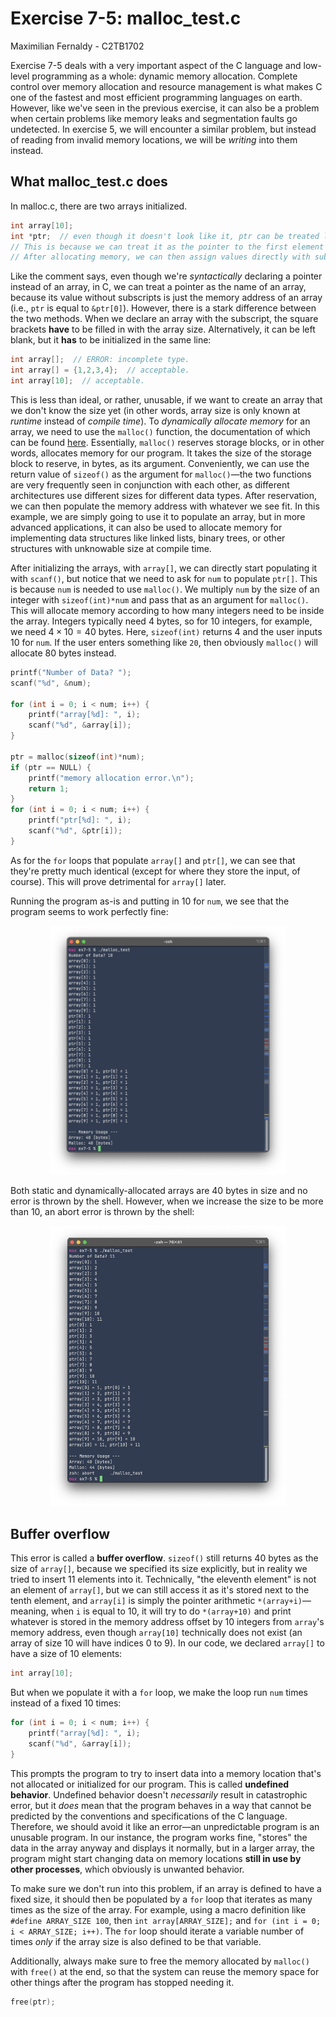 # Exercise 7-5: malloc_test.c
Maximilian Fernaldy - C2TB1702

Exercise 7-5 deals with a very important aspect of the C language and low-level programming as a whole: dynamic memory allocation. Complete control over memory allocation and resource management is what makes C one of the fastest and most efficient programming languages on earth. However, like we've seen in the previous exercise, it can also be a problem when certain problems like memory leaks and segmentation faults go undetected. In exercise 5, we will encounter a similar problem, but instead of reading from invalid memory locations, we will be *writing* into them instead.

## What malloc_test.c does

In malloc.c, there are two arrays initialized.

```C
int array[10];
int *ptr;  // even though it doesn't look like it, ptr can be treated like an array.
// This is because we can treat it as the pointer to the first element of an array.
// After allocating memory, we can then assign values directly with subscripts.
```

Like the comment says, even though we're *syntactically* declaring a pointer instead of an array, in C, we can treat a pointer as the name of an array, because its value without subscripts is just the memory address of an array (i.e., `ptr` is equal to `&ptr[0]`). However, there is a stark difference between the two methods. When we declare an array with the subscript, the square brackets **have** to be filled in with the array size. Alternatively, it can be left blank, but it **has** to be initialized in the same line:

```C
int array[];  // ERROR: incomplete type.
int array[] = {1,2,3,4};  // acceptable.
int array[10];  // acceptable.
```

This is less than ideal, or rather, unusable, if we want to create an array that we don't know the size yet (in other words, array size is only known at *runtime* instead of *compile time*). To *dynamically allocate memory* for an array, we need to use the `malloc()` function, the documentation of which can be found [here](https://www.ibm.com/docs/en/zos/2.2.0?topic=functions-malloc-reserve-storage-block). Essentially, `malloc()` reserves storage blocks, or in other words, allocates memory for our program. It takes the size of the storage block to reserve, in bytes, as its argument. Conveniently, we can use the return value of `sizeof()` as the argument for `malloc()`—the two functions are very frequently seen in conjunction with each other, as different architectures use different sizes for different data types. After reservation, we can then populate the memory address with whatever we see fit. In this example, we are simply going to use it to populate an array, but in more advanced applications, it can also be used to allocate memory for implementing data structures like linked lists, binary trees, or other structures with unknowable size at compile time.

After initializing the arrays, with `array[]`, we can directly start populating it with `scanf()`, but notice that we need to ask for `num` to populate `ptr[]`. This is because `num` is needed to use `malloc()`. We multiply `num` by the size of an integer with `sizeof(int)*num` and pass that as an argument for `malloc()`. This will allocate memory according to how many integers need to be inside the array. Integers typically need 4 bytes, so for 10 integers, for example, we need $4 \times 10 = 40$ bytes. Here, `sizeof(int)` returns 4 and the user inputs 10 for `num`. If the user enters something like `20`, then obviously `malloc()` will allocate 80 bytes instead.

```C
printf("Number of Data? ");
scanf("%d", &num);

for (int i = 0; i < num; i++) {
    printf("array[%d]: ", i);
    scanf("%d", &array[i]);        
}

ptr = malloc(sizeof(int)*num);
if (ptr == NULL) {
    printf("memory allocation error.\n");
    return 1;
}
for (int i = 0; i < num; i++) {
    printf("ptr[%d]: ", i);
    scanf("%d", &ptr[i]);
}
```

As for the `for` loops that populate `array[]` and `ptr[]`, we can see that they're pretty much identical (except for where they store the input, of course). This will prove detrimental for `array[]` later.

Running the program as-is and putting in  10 for `num`, we see that the program seems to work perfectly fine:

<p align='center'> <img class='noshade' src='./assets/fine.png' width=75%> </p>

Both static and dynamically-allocated arrays are 40 bytes in size and no error is thrown by the shell. However, when we increase the size to be more than 10, an abort error is thrown by the shell:

<p align='center'> <img class='noshade' src='./assets/abort.png' width=75%> </p>

## Buffer overflow

This error is called a **buffer overflow**. `sizeof()` still returns 40 bytes as the size of `array[]`, because we specified its size explicitly, but in reality we tried to insert 11 elements into it. Technically, "the eleventh element" is not an element of `array[]`, but we can still access it as it's stored next to the tenth element, and `array[i]` is simply the pointer arithmetic `*(array+i)`—meaning, when `i` is equal to 10, it will try to do `*(array+10)` and print whatever is stored in the memory address offset by 10 integers from `array`'s memory address, even though `array[10]` technically does not exist (an array of size 10 will have indices 0 to 9). In our code, we declared `array[]` to have a size of 10 elements:

```C
int array[10];
```

But when we populate it with a `for` loop, we make the loop run `num` times instead of a fixed 10 times:

```C
for (int i = 0; i < num; i++) {
    printf("array[%d]: ", i);
    scanf("%d", &array[i]);        
}
```

This prompts the program to try to insert data into a memory location that's not allocated or initialized for our program. This is called **undefined behavior**. Undefined behavior doesn't *necessarily* result in catastrophic error, but it *does* mean that the program behaves in a way that cannot be predicted by the conventions and specifications of the C language. Therefore, we should avoid it like an error—an unpredictable program is an unusable program. In our instance, the program works fine, "stores" the data in the array anyway and displays it normally, but in a larger array, the program might start changing data on memory locations **still in use by other processes**, which obviously is unwanted behavior.

To make sure we don't run into this problem, if an array is defined to have a fixed size, it should then be populated by a `for` loop that iterates as many times as the size of the array. For example, using a macro definition like `#define ARRAY_SIZE 100`, then `int array[ARRAY_SIZE];` and `for (int i = 0; i < ARRAY_SIZE; i++)`. The `for` loop should iterate a variable number of times *only* if the array size is also defined to be that variable.

Additionally, always make sure to free the memory allocated by `malloc()` with `free()` at the end, so that the system can reuse the memory space for other things after the program has stopped needing it.

```C
free(ptr);
```



[comment]: <> (Below is CSS code for the output HTML and pdf files. Don't touch them unless you know what you're doing.)
<style>
    figcaption{
        text-align:center;
        font-size:9pt
    }
    img{
        filter: drop-shadow(0px 0px 7px );
    }
    .noshade{
        filter: none
    }
    .disclaimer{
        font-size: 9pt
    }
    .linker{
        color: inherit !important
    }
</style>
